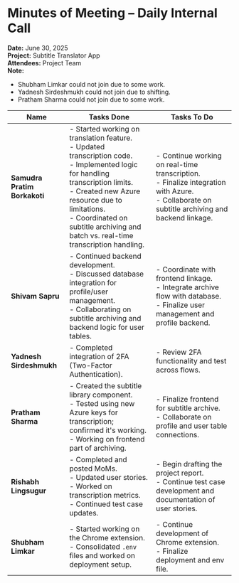 # Minutes of Meeting – Daily Internal Call  
**Date:** June 30, 2025  
**Project:** Subtitle Translator App  
**Attendees:** Project Team  
**Note:**  
- Shubham Limkar could not join due to some work.  
- Yadnesh Sirdeshmukh could not join due to shifting.  
- Pratham Sharma could not join due to some work.  

| Name                       | Tasks Done                                                                                                                                                                     | Tasks To Do                                                                                                              |
|---------------------------|--------------------------------------------------------------------------------------------------------------------------------------------------------------------------------|--------------------------------------------------------------------------------------------------------------------------|
| **Samudra Pratim Borkakoti** | - Started working on translation feature.  <br> - Updated transcription code.  <br> - Implemented logic for handling transcription limits.  <br> - Created new Azure resource due to limitations.  <br> - Coordinated on subtitle archiving and batch vs. real-time transcription handling. | - Continue working on real-time transcription. <br> - Finalize integration with Azure. <br> - Collaborate on subtitle archiving and backend linkage. |
| **Shivam Sapru**             | - Continued backend development.  <br> - Discussed database integration for profile/user management.  <br> - Collaborating on subtitle archiving and backend logic for user tables.                           | - Coordinate with frontend linkage. <br> - Integrate archive flow with database. <br> - Finalize user management and profile backend. |
| **Yadnesh Sirdeshmukh**      | - Completed integration of 2FA (Two-Factor Authentication).                                                                                                                 | - Review 2FA functionality and test across flows.                                                                       |
| **Pratham Sharma**           | - Created the subtitle library component.  <br> - Tested using new Azure keys for transcription; confirmed it's working. <br> - Working on frontend part of archiving.                                        | - Finalize frontend for subtitle archive. <br> - Collaborate on profile and user table connections.                     |
| **Rishabh Lingsugur**        | - Completed and posted MoMs. <br> - Updated user stories. <br> - Worked on transcription metrics. <br> - Continued test case updates.                                      | - Begin drafting the project report. <br> - Continue test case development and documentation of user stories.           |
| **Shubham Limkar**           | - Started working on the Chrome extension. <br> - Consolidated `.env` files and worked on deployment setup.                                                                | - Continue development of Chrome extension. <br> - Finalize deployment and env file.                                    |
